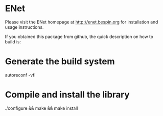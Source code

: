 # ENet
Please visit the ENet homepage at http://enet.bespin.org for installation
and usage instructions.

If you obtained this package from github, the quick description on how to build
is:

# Generate the build system

autoreconf -vfi

# Compile and install the library

./configure && make && make install
